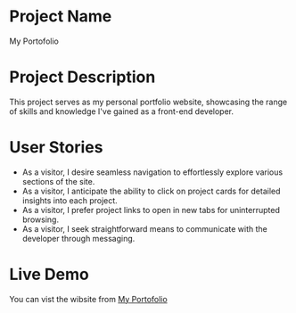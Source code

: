 # Project Name 
My Portofolio 
# Project Description
This project serves as my personal portfolio website, showcasing the range of skills and knowledge I've gained as a front-end developer.
# User  Stories
- As a visitor, I desire seamless navigation to effortlessly explore various sections of the site.
- As a visitor, I anticipate the ability to click on project cards for detailed insights into each project.
- As a visitor, I prefer project links to open in new tabs for uninterrupted browsing.
- As a visitor, I seek straightforward means to communicate with the developer through messaging.

# Live Demo
You can vist the wibsite from [My Portofolio](https://nabila39.github.io/nabilaPortfolio/)
